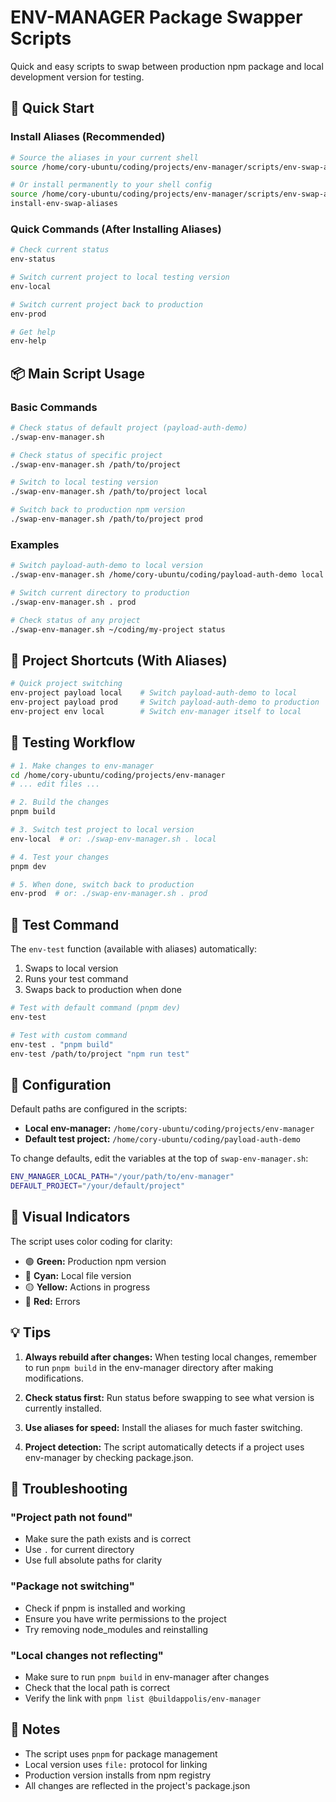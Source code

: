 # ENV-MANAGER Package Swapper Scripts

Quick and easy scripts to swap between production npm package and local development version for testing.

## 🚀 Quick Start

### Install Aliases (Recommended)
```bash
# Source the aliases in your current shell
source /home/cory-ubuntu/coding/projects/env-manager/scripts/env-swap-aliases.sh

# Or install permanently to your shell config
source /home/cory-ubuntu/coding/projects/env-manager/scripts/env-swap-aliases.sh
install-env-swap-aliases
```

### Quick Commands (After Installing Aliases)
```bash
# Check current status
env-status

# Switch current project to local testing version
env-local

# Switch current project back to production
env-prod

# Get help
env-help
```

## 📦 Main Script Usage

### Basic Commands
```bash
# Check status of default project (payload-auth-demo)
./swap-env-manager.sh

# Check status of specific project
./swap-env-manager.sh /path/to/project

# Switch to local testing version
./swap-env-manager.sh /path/to/project local

# Switch back to production npm version
./swap-env-manager.sh /path/to/project prod
```

### Examples
```bash
# Switch payload-auth-demo to local version
./swap-env-manager.sh /home/cory-ubuntu/coding/payload-auth-demo local

# Switch current directory to production
./swap-env-manager.sh . prod

# Check status of any project
./swap-env-manager.sh ~/coding/my-project status
```

## 🎯 Project Shortcuts (With Aliases)

```bash
# Quick project switching
env-project payload local    # Switch payload-auth-demo to local
env-project payload prod     # Switch payload-auth-demo to production
env-project env local        # Switch env-manager itself to local
```

## 🧪 Testing Workflow

```bash
# 1. Make changes to env-manager
cd /home/cory-ubuntu/coding/projects/env-manager
# ... edit files ...

# 2. Build the changes
pnpm build

# 3. Switch test project to local version
env-local  # or: ./swap-env-manager.sh . local

# 4. Test your changes
pnpm dev

# 5. When done, switch back to production
env-prod  # or: ./swap-env-manager.sh . prod
```

## 🔄 Test Command

The `env-test` function (available with aliases) automatically:
1. Swaps to local version
2. Runs your test command
3. Swaps back to production when done

```bash
# Test with default command (pnpm dev)
env-test

# Test with custom command
env-test . "pnpm build"
env-test /path/to/project "npm run test"
```

## 📁 Configuration

Default paths are configured in the scripts:
- **Local env-manager:** `/home/cory-ubuntu/coding/projects/env-manager`
- **Default test project:** `/home/cory-ubuntu/coding/payload-auth-demo`

To change defaults, edit the variables at the top of `swap-env-manager.sh`:
```bash
ENV_MANAGER_LOCAL_PATH="/your/path/to/env-manager"
DEFAULT_PROJECT="/your/default/project"
```

## 🎨 Visual Indicators

The script uses color coding for clarity:
- 🟢 **Green:** Production npm version
- 🔵 **Cyan:** Local file version
- 🟡 **Yellow:** Actions in progress
- 🔴 **Red:** Errors

## 💡 Tips

1. **Always rebuild after changes:** When testing local changes, remember to run `pnpm build` in the env-manager directory after making modifications.

2. **Check status first:** Run status before swapping to see what version is currently installed.

3. **Use aliases for speed:** Install the aliases for much faster switching.

4. **Project detection:** The script automatically detects if a project uses env-manager by checking package.json.

## 🐛 Troubleshooting

### "Project path not found"
- Make sure the path exists and is correct
- Use `.` for current directory
- Use full absolute paths for clarity

### "Package not switching"
- Check if pnpm is installed and working
- Ensure you have write permissions to the project
- Try removing node_modules and reinstalling

### "Local changes not reflecting"
- Make sure to run `pnpm build` in env-manager after changes
- Check that the local path is correct
- Verify the link with `pnpm list @buildappolis/env-manager`

## 📝 Notes

- The script uses `pnpm` for package management
- Local version uses `file:` protocol for linking
- Production version installs from npm registry
- All changes are reflected in the project's package.json